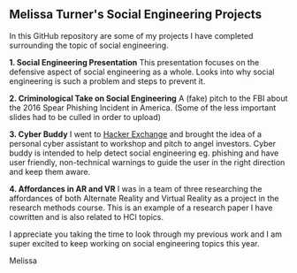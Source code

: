 ## Melissa Turner's Social Engineering Projects

In this GitHub repository are some of my projects I have completed surrounding the topic of social engineering. 

**1. Social Engineering Presentation**
This presentation focuses on the defensive aspect of social engineering as a whole. Looks into why social engineering is such a problem and steps to prevent it. 

**2. Criminological Take on Social Engineering**
A (fake) pitch to the FBI about the 2016 Spear Phishing Incident in America. (Some of the less important slides had to be culled in order to upload)

**3. Cyber Buddy**
I went to [Hacker Exchange](https://hacker.exchange/) and brought the idea of a personal cyber assistant to workshop and pitch to angel investors. Cyber buddy is intended to help detect social engineering eg. phishing and have user friendly, non-technical warnings to guide the user in the right direction and keep them aware. 

**4. Affordances in AR and VR**
I was in a team of three researching the affordances of both Alternate Reality and Virtual Reality as a project in the research methods course. This is an example of a research paper I have cowritten and is also related to HCI topics. 

I appreciate you taking the time to look through my previous work and I am super excited to keep working on social engineering topics this year. 

Melissa
